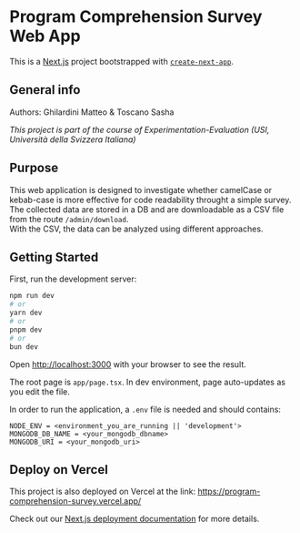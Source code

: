 # Program Comprehension Survey Web App
This is a [Next.js](https://nextjs.org) project bootstrapped with [`create-next-app`](https://nextjs.org/docs/app/api-reference/cli/create-next-app).

## General info
Authors: Ghilardini Matteo & Toscano Sasha  

_This project is part of the course of Experimentation-Evaluation (USI, Università della Svizzera Italiana)_

## Purpose

This web application is designed to investigate whether camelCase or kebab-case is more effective for code readability throught a simple survey.  
The collected data are stored in a DB and are downloadable as a CSV file from the route `/admin/download`.  
With the CSV, the data can be analyzed using different approaches.

## Getting Started

First, run the development server:

```bash
npm run dev
# or
yarn dev
# or
pnpm dev
# or
bun dev
```

Open [http://localhost:3000](http://localhost:3000) with your browser to see the result.

The root page is `app/page.tsx`. In dev environment, page auto-updates as you edit the file.

In order to run the application, a `.env` file is needed and should contains:
```properties
NODE_ENV = <environment_you_are_running || 'development'>
MONGODB_DB_NAME = <your_mongodb_dbname>
MONGODB_URI = <your_mongodb_uri>
```


## Deploy on Vercel

This project is also deployed on Vercel at the link: https://program-comprehension-survey.vercel.app/

Check out our [Next.js deployment documentation](https://nextjs.org/docs/app/building-your-application/deploying) for more details.
